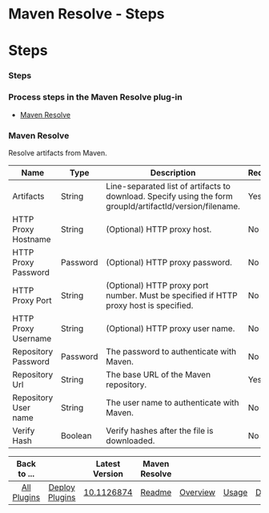 
Maven Resolve - Steps
=====================

# Steps


### Steps



### Process steps in the Maven Resolve plug-in

* [Maven Resolve](#maven_resolve)


### Maven Resolve

Resolve artifacts from Maven.


| Name | Type | Description | Required |
| --- | --- | --- | --- |
| Artifacts | String | Line-separated list of artifacts to download. Specify using the form groupId/artifactId/version/filename. | Yes |
| HTTP Proxy Hostname | String | (Optional) HTTP proxy host. | No |
| HTTP Proxy Password | Password | (Optional) HTTP proxy password. | No |
| HTTP Proxy Port | String | (Optional) HTTP proxy port number. Must be specified if HTTP proxy host is specified. | No |
| HTTP Proxy Username | String | (Optional) HTTP proxy user name. | No |
| Repository Password | Password | The password to authenticate with Maven. | No |
| Repository Url | String | The base URL of the Maven repository. | Yes |
| Repository User name | String | The user name to authenticate with Maven. | No |
| Verify Hash | Boolean | Verify hashes after the file is downloaded. | No |



|Back to ...||Latest Version|Maven Resolve ||||
| :---: | :---: | :---: | :---: | :---: | :---: | :---: |
|[All Plugins](../../index.md)|[Deploy Plugins](../README.md)|[10.1126874](https://raw.githubusercontent.com/UrbanCode/IBM-UCD-PLUGINS/main/files/Maven/ucd-Maven-10.1126874.zip)|[Readme](README.md)|[Overview](overview.md)|[Usage](usage.md)|[Downloads](downloads.md)|

